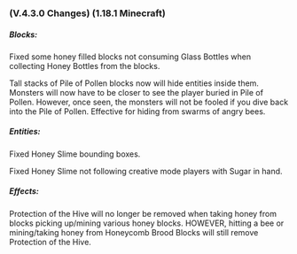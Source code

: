 ### **(V.4.3.0 Changes) (1.18.1 Minecraft)**

##### Blocks:
Fixed some honey filled blocks not consuming Glass Bottles when collecting Honey Bottles from the blocks.

Tall stacks of Pile of Pollen blocks now will hide entities inside them.
 Monsters will now have to be closer to see the player buried in Pile of Pollen.
 However, once seen, the monsters will not be fooled if you dive back into the Pile of Pollen.
 Effective for hiding from swarms of angry bees.

##### Entities:
Fixed Honey Slime bounding boxes.

Fixed Honey Slime not following creative mode players with Sugar in hand.

##### Effects:
Protection of the Hive will no longer be removed when taking honey from blocks picking up/mining various honey blocks.
 HOWEVER, hitting a bee or mining/taking honey from Honeycomb Brood Blocks will still remove Protection of the Hive.

